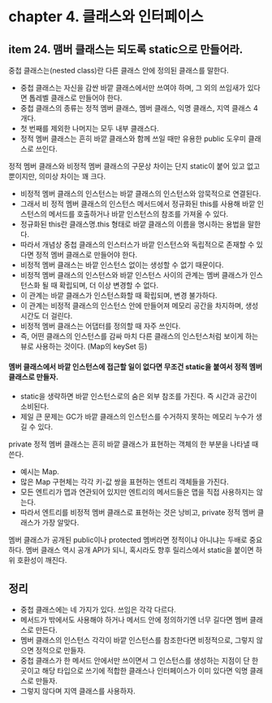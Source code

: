 # chapter 4. 클래스와 인터페이스

## item 24. 맴버 클래스는 되도록 static으로 만들어라.

중첩 클래스는(nested class)란 다른 클래스 안에 정의된 클래스를 말한다.

* 중첩 클래스는 자신을 감싼 바깥 클래스에서만 쓰여야 하며, 그 외의 쓰임새가 있다면 톱레벨 클래스로 만들어야 한다.
* 중첩 클래스의 종류는 정적 멤버 클래스, 멤버 클래스, 익명 클래스, 지역 클래스 4개다.
* 첫 번째를 제외한 나머지는 모두 내부 클래스다.
* 정적 멤버 클래스는 흔히 바깥 클래스와 함께 쓰일 때만 유용한 public 도우미 클래스로 쓰인다.

정적 멤버 클래스와 비정적 멤버 클래스의 구문상 차이는 단지 static이 붙어 있고 없고 뿐이지만, 의미상 차이는 꽤 크다.

* 비정적 멤버 클래스의 인스턴스는 바깥 클래스의 인스턴스와 암묵적으로 연결된다.
* 그래서 비 정적 멤버 클래스의 인스턴스 메서드에서 정규화된 this를 사용해 바깥 인스턴스의 메서드를 호출하거나 바깥 인스턴스의 참조를 가져올 수 있다.
* 정규화된 this란 클래스명.this 형태로 바깥 클래스의 이름을 명시하는 용법을 말한다.
* 따라서 개념상 중첩 클래스의 인스터스가 바깥 인스턴스와 독립적으로 존재할 수 있다면 정적 멤버 클래스로 만들어야 한다.
* 비정적 멤버 클래스는 바깥 인스턴스 없이는 생성할 수 없기 때문이다.
* 비정적 멤버 클래스의 인스턴스와 바깥 인스턴스 사이의 관계는 멤버 클래스가 인스턴스화 될 때 확립되며, 더 이상 변경할 수 없다.
* 이 관계는 바깥 클래스가 인스턴스화할 때 확립되며, 변경 불가하다.
* 이 관계는 비정적 클래스의 인스턴스 안에 만들어져 메모리 공간을 차지하며, 생성 시간도 더 걸린다.
* 비정적 멤버 클래스는 어댑터를 정의할 때 자주 쓰인다.
* 즉, 어떤 클래스의 인스턴스를 감싸 마치 다른 클래스의 인스턴스처럼 보이게 하는 뷰로 사용하는 것이다. (Map의 keySet 등)

#### 멤버 클래스에서 바깥 인스턴스에 접근할 일이 없다면 무조건 static을 붙여서 정적 멤버 클래스로 만들자.

* static을 생략하면 바깥 인스턴스로의 숨은 외부 참조를 가진다. 즉 시간과 공간이 소비된다.
* 제일 큰 문제는 GC가 바깥 클래스의 인스턴스를 수거하지 못하는 메모리 누수가 생길 수 있다.

private 정적 멤버 클래스는 흔히 바깥 클래스가 표현하는 객체의 한 부분을 나타낼 때 쓴다.

* 예시는 Map.
* 많은 Map 구현체는 각각 키-값 쌍을 표현하는 엔트리 객체들을 가진다.
* 모든 엔트리가 맵과 연관되어 있지만 엔트리의 메서드들은 맵을 직접 사용하지는 않는다.
* 따라서 엔트리를 비정적 멤버 클래스로 표현하는 것은 낭비고, private 정적 멤버 클래스가 가장 알맞다.

멤버 클래스가 공개된 public이나 protected 멤버라면 정적이냐 아니냐는 두배로 중요하다.
멤버 클래스 역시 공개 API가 되니, 혹시라도 향후 릴리스에서 static을 붙이면 하위 호환성이 깨진다.


## 정리

* 중첩 클래스에는 네 가지가 있다. 쓰임은 각각 다르다.
* 메서드가 밖에서도 사용해야 하거나 메서드 안에 정의하기엔 너무 길다면 멤버 클래스로 만든다.
* 멤버 클래스의 인스턴스 각각이 바깥 인스턴스를 참조한다면 비정적으로, 그렇지 않으면 정적으로 만들자.
* 중첩 클래스가 한 메서드 안에서만 쓰이면서 그 인스턴스를 생성하는 지점이 단 한 곳이고 해당 타입으로 쓰기에 적합한 클래스나 인터페이스가 이미 있다면 익명 클래스로 만들자.
* 그렇지 않다며 지역 클래스를 사용하자.
